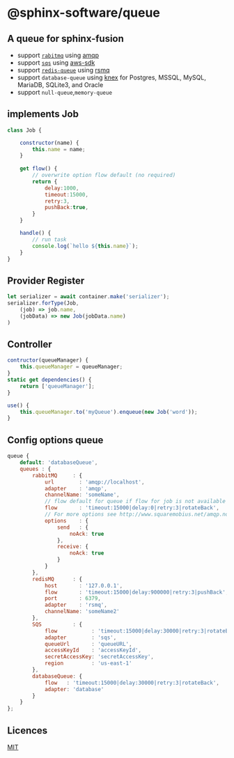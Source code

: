 @sphinx-software/queue
===============

## A queue for sphinx-fusion 
 - support [`rabitmq`](https://www.rabbitmq.com/) using [amqp](https://github.com/squaremo/amqp.node)
 - support [`sqs`](https://aws.amazon.com/sqs/) using [aws-sdk](https://docs.aws.amazon.com/AWSJavaScriptSDK/latest/AWS/SQS.html)
 - support [`redis-queue`](https://redis.io/) using [rsmq](https://github.com/smrchy/rsmq)
 - support `database-queue` using [knex](http://knexjs.org/) for Postgres, MSSQL, MySQL, MariaDB, SQLite3, and Oracle 
 - support `null-queue`,`memory-queue`
## implements Job

```js
class Job {

    constructor(name) {
        this.name = name;
    }
    
    get flow() {
        // overwrite option flow default (no required)
        return {
            delay:1000,
            timeout:15000,
            retry:3,
            pushBack:true,
        }
    }

    handle() {
        // run task 
        console.log(`hello ${this.name}`);
    }
}
```
## Provider Register

```js
let serializer = await container.make('serializer');
serializer.forType(Job,
    (job) => job.name,
    (jobData) => new Job(jobData.name)
)
```

## Controller

```js
contructor(queueManager) {
    this.queueManager = queueManager;
}
static get dependencies() {
    return ['queueManager'];
}

use() {
    this.queueManager.to('myQueue').enqueue(new Job('word'));
}
```

## Config options queue
```js
queue {
    default: 'databaseQueue',
    queues : {
        rabbitMQ     : {
            url        : 'amqp://localhost',
            adapter    : 'amqp',
            channelName: 'someName',
            // flow default for queue if flow for job is not available            
            flow       : 'timeout:15000|delay:0|retry:3|rotateBack',
            // For more options see http://www.squaremobius.net/amqp.node/channel_api.html#channel_get
            options    : {
                send   : {
                    noAck: true
                },
                receive: {
                    noAck: true
                }
            }
        },
        redisMQ      : {
            host       : '127.0.0.1',
            flow       : 'timeout:15000|delay:900000|retry:3|pushBack',
            port       : 6379,
            adapter    : 'rsmq',
            channelName: 'someName2'
        },
        SQS          : {
            flow           : 'timeout:15000|delay:30000|retry:3|rotateBack',
            adapter        : 'sqs',
            queueUrl       : 'queueURL',
            accessKeyId    : 'accessKeyId',
            secretAccessKey: 'secretAccessKey',
            region         : 'us-east-1'
        },
        databaseQueue: {
            flow   : 'timeout:15000|delay:30000|retry:3|rotateBack',
            adapter: 'database'
        }
    }
};

```
## Licences

[MIT](LICENSE)